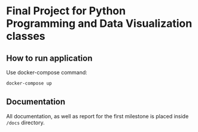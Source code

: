 # Final Project for Python Programming and Data Visualization classes

## How to run application

Use docker-compose command:

```bash
docker-compose up
```

## Documentation

All documentation, as well as report for the first milestone is placed inside `/docs` directory.
